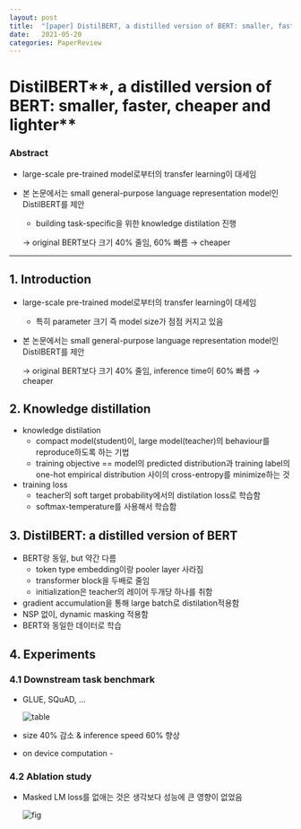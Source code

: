```yaml
---
layout: post
title:  "[paper] DistilBERT, a distilled version of BERT: smaller, faster, cheaper and lighter "
date:   2021-05-20
categories: PaperReview
---
```




# DistilBERT**, a distilled version of BERT: smaller, faster, cheaper and lighter**

### Abstract

- large-scale pre-trained model로부터의 transfer learning이 대세임
- 본 논문에서는 small general-purpose language representation model인 DistilBERT를 제안
    - building task-specific을 위한 knowledge distilation 진행

    → original BERT보다 크기 40% 줄임, 60% 빠름 → cheaper


---

## 1. Introduction

- large-scale pre-trained model로부터의 transfer learning이 대세임
    - 특히 parameter 크기 즉 model size가 점점 커지고 있음
- 본 논문에서는 small general-purpose language representation model인 DistilBERT를 제안

    → original BERT보다 크기 40% 줄임, inference time이 60% 빠름 → cheaper


## 2. Knowledge distillation

- knowledge distilation
    - compact model(student)이, large model(teacher)의 behaviour를 reproduce하도록 하는 기법
    - training objective == model의 predicted distribution과 training label의 one-hot empirical distribution 사이의 cross-entropy를 minimize하는 것
- training loss
    - teacher의 soft target  probability에서의 distilation loss로 학습함
    - softmax-temperature를 사용해서 학습함

## 3. DistilBERT: a distilled version of BERT

- BERT랑 동일, but 약간 다름
    - token type embedding이랑 pooler layer 사라짐
    - transformer block을 두배로 줄임
    - initialization은 teacher의 레이어 두개당 하나를 취함
- gradient accumulation을 통해 large batch로 distilation적용함
- NSP 없이, dynamic masking 적용함
- BERT와 동일한 데이터로 학습

## 4. Experiments

### 4.1 Downstream task benchmark

- GLUE, SQuAD, ...

    ![table](https://jeongukjae.github.io/images/2019/10-27-distilbert/fig2.png)

- size 40% 감소 & inference speed 60% 향상
- on device computation -

### 4.2 Ablation study

- Masked LM loss를 없애는 것은 생각보다 성능에 큰 영향이 없었음


  ![fig](https://cpm0722.github.io/assets/images/2021-01-31-DistilBERT-a-distilled-version-of-BERT/04.jpg)
